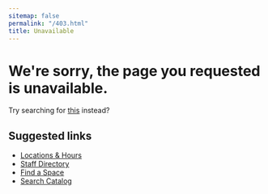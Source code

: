 ```yaml
---
sitemap: false
permalink: "/403.html"
title: Unavailable
---
```


# We're sorry, the page you requested is unavailable.

Try searching for <a href="#stq=" class="magic-search">this</a> instead?

## Suggested links

- [Locations & Hours](/locations)
- [Staff Directory](/people)
- [Find a Space](/spaces)
- [Search Catalog](/)
